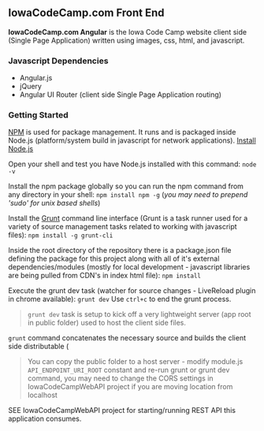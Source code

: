 ## IowaCodeCamp.com Front End ##

**IowaCodeCamp.com Angular** is the Iowa Code Camp website client side (Single Page Application) written using images, css, html, and javascript.

### Javascript Dependencies ###

- Angular.js
- jQuery
- Angular UI Router (client side Single Page Application routing)

### Getting Started ###

[NPM](https://www.npmjs.com/) is used for package management. It runs and is packaged inside Node.js (platform/system build in javascript for network applications).
[Install Node.js](http://nodejs.org/)

Open your shell and test you have Node.js installed with this command: `node -v`

Install the npm package globally so you can run the npm command from any directory in your shell: `npm install npm -g` (*you may need to prepend 'sudo' for unix based shells*)

Install the [Grunt](http://gruntjs.com/) command line interface (Grunt is a task runner used for a variety of source management tasks related to working with javascript files): `npm install -g grunt-cli`

Inside the root directory of the repository there is a package.json file defining the package for this project along with all of it's external dependencies/modules (mostly for local development - javascript libraries are being pulled from CDN's in index html file): `npm install`

Execute the grunt dev task (watcher for source changes - LiveReload plugin in chrome available): `grunt dev` Use `ctrl+c` to end the grunt process.

> `grunt dev` task is setup to kick off a very lightweight server (app root in public folder) used to host the client side files.

`grunt` command concatenates the necessary source and builds the client side distributable (
> You can copy the public folder to a host server - modify module.js `API_ENDPOINT_URI_ROOT` constant and re-run grunt or grunt dev command, you may need to change the CORS settings in IowaCodeCampWebAPI project if you are moving location from localhost


SEE IowaCodeCampWebAPI project for starting/running REST API this application consumes.
